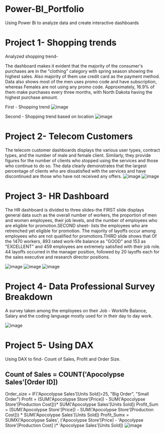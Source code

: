 # Power-BI_Portfolio
Using Power Bi to analyze data and create interactive dashboards

# Project 1- Shopping trends
Analyzed shopping trend-

The dashboard makes it evident that the majority of the consumer's purchases are in the "clothing" category with spring season showing the highest sales. Also majority of them use credit card as the payment method. Data also shows most of the men uses promo code and have subscription, whereas Females are not using any promo code. Approximately, 16.9% of them make purchases every three months, with North Dakota having the highest purchase amount.

First - Shopping trend
![image](https://github.com/user-attachments/assets/5cd1302f-80a2-412b-8422-bb7cf226164f)

Second - Shopping trend based on location
![image](https://github.com/user-attachments/assets/c56db973-b4b9-4c2f-9510-3e4012e5f780)




# Project 2- Telecom Customers

The telecom customer dashboards displays the various user types, contract types, and the number of male and female client. Similarly,  they provide figures for the number of clients who stopped using the services and those who continue to do so. The data clearly demonstrates that the largest percentage of clients who are dissatisfied with the services and have discontinued are those who have not received any offers.
![image](https://github.com/user-attachments/assets/2714e80c-e94c-4a61-bee5-6cb201dfc8d1)
![image](https://github.com/user-attachments/assets/c200154e-6152-478f-b89c-8eb7ca12f258)




# Project 3- HR Dashboard

The HR  dashboard is divided to three slides-the FIRST slide displays general data such as the overall number of workers, the proportion of men and women employees, their job levels, and the number of employees who are eligible for promotion.SECOND sheet- lists the employees who are retrenched yet eligible for promotion. The majority of layoffs occur among employees who are not qualified for promotions.THIRD slide shows that Of the 1470 workers, 893 rated work-life balance as "GOOD" and 153 as "EXCELLENT" and 459 employees are extremely satisfied with their job role. 44 layoffs occurred in the manager position, followed by 20 layoffs each for the sales executive and research director positions.

![image](https://github.com/user-attachments/assets/773263f3-3007-4c55-950e-2690e735f2c0)
![image](https://github.com/user-attachments/assets/64186144-45bf-4639-aa84-cddae9532ed8)
![image](https://github.com/user-attachments/assets/be8feab7-f9ba-4a68-9172-5bdca4ebdf9d)



# Project 4- Data Professional Survey Breakdown

A survey taken among the employees on their Job - Worklife Balance, Salary and the coding language mostly used for in their day to day work.

![image](https://github.com/user-attachments/assets/d59d95c4-6d34-4d0f-9a43-6c217cc04c1a)



# Project 5- Using DAX

Using DAX to find- Count of Sales, Profit and Order Size.
## Count of Sales = COUNT('Apocolypse Sales'[Order ID])
Order_size = IF('Apocolypse Sales'[Units Sold]>25, "Big Order", "Small Order")
Profit = (SUM('Apocolypse Store'[Price]) - SUM('Apocolypse Store'[Production Cost]))* SUM('Apocolypse Sales'[Units Sold])
Profit_Sum = (SUM('Apocolypse Store'[Price]) - SUM('Apocolypse Store'[Production Cost])) * SUM('Apocolypse Sales'[Units Sold])
Profit_Sumx = SUMX('Apocolypse Sales', ('Apocolypse Store'[Price] - 'Apocolypse Store'[Production Cost] )* 'Apocolypse Sales'[Units Sold])
![image](https://github.com/user-attachments/assets/37bd4113-82c8-42f0-95a7-b2b2ac85237b)



